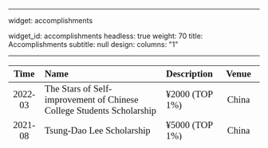 

---

widget: accomplishments



widget_id: accomplishments
headless: true
weight: 70
title: Accomplishments
subtitle: null
design:
  columns: "1"
  
---
<style>
table {
  font-family: "Georgia";
  font-size:19px;
  overflow-y: auto; 
  max-height:150px;
}
table th:first-of-type {
    width: 11%;
}
table th:nth-of-type(2) {
    width: 71%;
    
}
table th:nth-of-type(3) {
    width: 40%;
}
table th:nth-of-type(4) {
    width: 20%;
}
</style>

|  Time    |                Name              |      Description             |   Venue      |
| :----:   |               :----             |     :----            |   :----:     |
| 2022-03  |The Stars of Self-improvement of Chinese College Students Scholarship | ¥2000 (TOP 1%) |    China     |
| 2021-08  | Tsung-Dao Lee Scholarship | ¥5000 (TOP 1%)  |   China    |
| 2019 & 2020  | Individual Scholarship | ¥15000 (TOP 1%) |    China     |
| 2021-12  | The Second Prize Scholarship | ¥1000 (TOP 5%) |    China     |
| 2020-09  | Mathematical Contest In Modeling | National Second Prize |    China     |
| 2021-01  | Mathematical Contest In Modeling | Meritorious Winners   |   America    |
| 2021-08  | (Huawei Cup) College Student Internet of Things Design Competition | National Second Prize   |  China    |
| 2021-08  | China National College Student "Innovation, Originality and Entrepreneurship" Challenge | National Second Prize   |  China    |
| 2021-09  | (Bochuang Cup) Embedded Artificial Intelligence Design Competition | National Second Prize   |  China    |
| 2021-11  | Renewable Energy Outstanding Science and Technology Works Competition | National Third Prize   |  China    |

